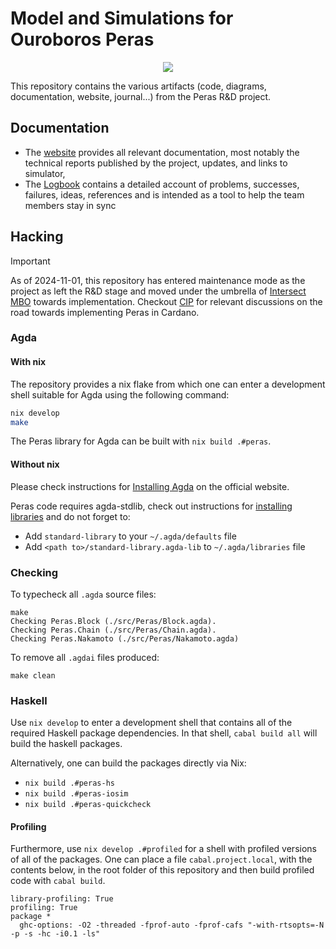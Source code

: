 # Model and Simulations for Ouroboros Peras

<div align="center">
  <a href="https://github.com/input-output-hk/peras-design/actions/workflows/ci.yaml"><img src="https://github.com/input-output-hk/peras-design/actions/workflows/ci.yaml/badge.svg" /></a>
</div>

This repository contains the various artifacts (code, diagrams, documentation, website, journal...) from the Peras R&D project.

## Documentation

* The [website](https://peras.cardano-scaling.org) provides all relevant documentation, most notably the technical reports published by the project, updates, and links to simulator,
* The [Logbook](Logbook.md) contains a detailed account of problems,
  successes, failures, ideas, references and is intended as a tool to
  help the team members stay in sync

## Hacking

> [!IMPORTANT]
>
> As of 2024-11-01, this repository has entered maintenance mode as the project as left the R&D stage and moved under the umbrella of [Intersect MBO]() towards implementation.
> Checkout [CIP](https://github.com/cardano-foundation/CIPs/pull/872) for relevant discussions on the road towards implementing Peras in Cardano.

### Agda

#### With nix

The repository provides a nix flake from which one can enter a development shell suitable for Agda using the following command:

```bash
nix develop
make
```

The Peras library for Agda can be built with `nix build .#peras`.

#### Without nix

Please check instructions for [Installing Agda](https://agda.readthedocs.io/en/latest/getting-started/installation.html) on the official website.

Peras code requires agda-stdlib, check out instructions for [installing libraries](https://agda.readthedocs.io/en/latest/tools/package-system.html) and do not forget to:

* Add `standard-library` to your `~/.agda/defaults` file
* Add `<path to>/standard-library.agda-lib` to `~/.agda/libraries` file

### Checking

To typecheck all `.agda` source files:

```
make
Checking Peras.Block (./src/Peras/Block.agda).
Checking Peras.Chain (./src/Peras/Chain.agda).
Checking Peras.Nakamoto (./src/Peras/Nakamoto.agda)
```

To remove all `.agdai` files produced:

```
make clean
```

### Haskell

Use `nix develop` to enter a development shell that contains all of the required Haskell package dependencies. In that shell, `cabal build all` will build the haskell packages.

Alternatively, one can build the packages directly via Nix:
- `nix build .#peras-hs`
- `nix build .#peras-iosim`
- `nix build .#peras-quickcheck`

#### Profiling

Furthermore, use `nix develop .#profiled` for a shell with profiled versions of all of the packages. One can place a file `cabal.project.local`, with the contents below, in the root folder of this repository and then build profiled code with `cabal build`.

```cabal
library-profiling: True
profiling: True
package *
  ghc-options: -O2 -threaded -fprof-auto -fprof-cafs "-with-rtsopts=-N -p -s -hc -i0.1 -ls"
```
